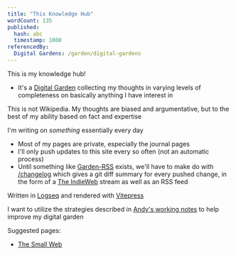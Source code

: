 ```yaml
---
title: "This Knowledge Hub"
wordCount: 135
published:
  hash: abc
  timestamp: 1000
referencedBy:
  Digital Gardens: /garden/digital-gardens
---
```


This is my knowledge hub!
- It's a [Digital Garden](/garden/digital-gardens) collecting my thoughts in varying levels of completeness on basically anything I have interest in

This is not Wikipedia. My thoughts are biased and argumentative, but to the best of my ability based on fact and expertise

<span id="6637b86a-3603-45ef-a21e-b33c7d96c529">I'm writing on _something_ essentially every day</span>
- Most of my pages are private, especially the journal pages
- I'll only push updates to this site every so often (not an automatic process)
- Until something like [Garden-RSS](/garden/garden-rss) exists, we'll have to make do with [/changelog](https://thepaperpilot.org/changelog) which gives a git diff summary for every pushed change, in the form of a [The IndieWeb](/garden/the-small-web) stream as well as an RSS feed

Written in [Logseq](/garden/logseq) and rendered with [Vitepress](/garden/vitepress)

I want to utilize the strategies described in [Andy's working notes](https://notes.andymatuschak.org/About_these_notes?stackedNotes=zPKTSiU725W9WQCqoVPBcxm) to help improve my digital garden

Suggested pages:
- [The Small Web](/garden/the-small-web)